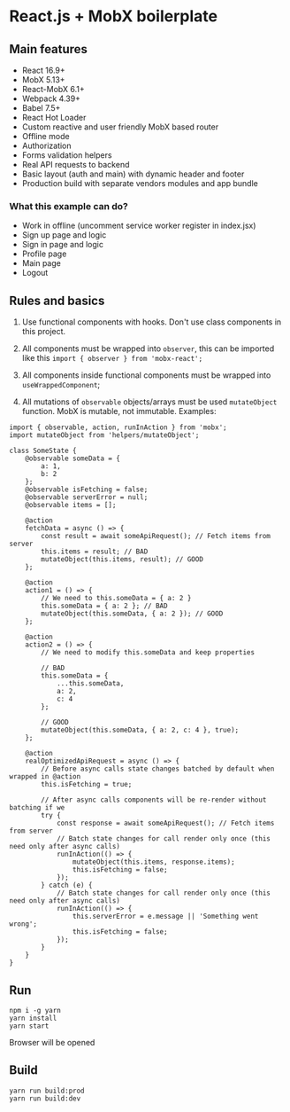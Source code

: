 # React.js + MobX boilerplate

## Main features
- React 16.9+
- MobX 5.13+
- React-MobX 6.1+
- Webpack 4.39+
- Babel 7.5+
- React Hot Loader
- Custom reactive and user friendly MobX based router
- Offline mode
- Authorization
- Forms validation helpers
- Real API requests to backend
- Basic layout (auth and main) with dynamic header and footer
- Production build with separate vendors modules and app bundle

### What this example can do?
- Work in offline (uncomment service worker register in index.jsx)
- Sign up page and logic
- Sign in page and logic
- Profile page
- Main page
- Logout


## Rules and basics
1) Use functional components with hooks. Don't use class components in this project.

2) All components must be wrapped into `observer`, this can be imported like this `import { observer } from 'mobx-react';`

3) All components inside functional components must be wrapped into `useWrappedComponent`;

4) All mutations of `observable` objects/arrays must be used `mutateObject` function. MobX is mutable, not immutable. Examples:
  
```
import { observable, action, runInAction } from 'mobx';
import mutateObject from 'helpers/mutateObject';

class SomeState {
    @observable someData = {
        a: 1,
        b: 2
    };
    @observable isFetching = false;
    @observable serverError = null;
    @observable items = [];

    @action
    fetchData = async () => {
        const result = await someApiRequest(); // Fetch items from server
        this.items = result; // BAD
        mutateObject(this.items, result); // GOOD
    };

    @action
    action1 = () => {
        // We need to this.someData = { a: 2 }
        this.someData = { a: 2 }; // BAD
        mutateObject(this.someData, { a: 2 }); // GOOD
    };

    @action
    action2 = () => {
        // We need to modify this.someData and keep properties

        // BAD
        this.someData = {
            ...this.someData,
            a: 2,
            c: 4
        };

        // GOOD
        mutateObject(this.someData, { a: 2, c: 4 }, true);
    };

    @action
    realOptimizedApiRequest = async () => {
        // Before async calls state changes batched by default when wrapped in @action
        this.isFetching = true;

        // After async calls components will be re-render without batching if we
        try {
            const response = await someApiRequest(); // Fetch items from server
            // Batch state changes for call render only once (this need only after async calls)
            runInAction(() => {
                mutateObject(this.items, response.items);
                this.isFetching = false;
            });
        } catch (e) {
            // Batch state changes for call render only once (this need only after async calls)
            runInAction(() => {
                this.serverError = e.message || 'Something went wrong';
                this.isFetching = false;
            });
        }
    }
}
```


## Run
```
npm i -g yarn
yarn install
yarn start
```
Browser will be opened

## Build
```
yarn run build:prod
yarn run build:dev
```